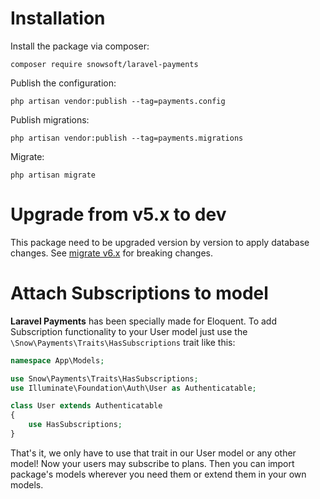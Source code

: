# Installation

Install the package via composer:

```shell
composer require snowsoft/laravel-payments
```

Publish the configuration:

```shell
php artisan vendor:publish --tag=payments.config
```

Publish migrations:

```shell
php artisan vendor:publish --tag=payments.migrations
```

Migrate:

```shell
php artisan migrate
```

# Upgrade from v5.x to dev

This package need to be upgraded version by version to apply database changes. See [migrate v6.x](migrate-v6.md) for breaking
changes.


# Attach Subscriptions to model

**Laravel Payments** has been specially made for Eloquent. To add Subscription functionality to your User model just use
the `\Snow\Payments\Traits\HasSubscriptions` trait like this:

```php
namespace App\Models;

use Snow\Payments\Traits\HasSubscriptions;
use Illuminate\Foundation\Auth\User as Authenticatable;

class User extends Authenticatable
{
    use HasSubscriptions;
}
```

That's it, we only have to use that trait in our User model or any other model! Now your users may subscribe to plans.
Then you can import package's models wherever you need them or extend them in your own models.
